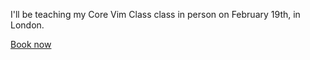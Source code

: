 <p>
  I'll be teaching my Core Vim Class class in person on February 19th, in London.
</p>

<a href="https://ti.to/studio-nelstrom/core-vim-class-in-london-2" class="button expand">Book now</a>
